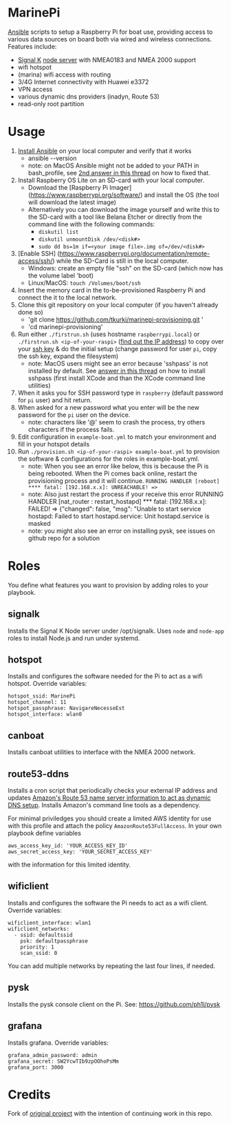 MarinePi
========

[Ansible](https://en.wikipedia.org/wiki/Ansible_(software)) scripts to setup a Raspberry Pi for boat use, providing access to various data sources on board both via wired and wireless connections. Features include:
- [Signal K](http://signalk.org/) [node server](https://github.com/SignalK/signalk-server-node) with NMEA0183 and NMEA 2000 support
- wifi hotspot
- (marina) wifi access with routing
- 3/4G Internet connectivity with Huawei e3372
- VPN access
- various dynamic dns providers (inadyn, Route 53)
- read-only root partition

Usage
=====

1. [Install Ansible](http://docs.ansible.com/ansible/intro_installation.html) on your local computer and verify that it works
    - ansible --version
    - note: on MacOS Ansible might not be added to your PATH in bash_profile, see [2nd answer in this thread](https://stackoverflow.com/questions/35898734/pip-installs-packages-successfully-but-executables-not-found-from-command-line/35899029) on how to fixed that.
1. Install Raspberry OS Lite on an SD-card with your local computer.
    - Download the [Raspberry Pi Imager] (https://www.raspberrypi.org/software/) and install the OS (the tool will download the latest image)
    - Alternatively you can download the image yourself and write this to the SD-card with a tool like Belana Etcher or directly from the command line with the following commands:
        - `diskutil list`
        - `diskutil unmountDisk /dev/<disk#>`
        - `sudo dd bs=1m if=<your image file>.img of=/dev/<disk#>`
1. [Enable SSH] (https://www.raspberrypi.org/documentation/remote-access/ssh/) while the SD-Card is still in the local computer.
    - Windows: create an empty file "ssh" on the SD-card (which now has the volume label 'boot)
    - Linux/MacOS: `touch /Volumes/boot/ssh`
1. Insert the memory card in the to-be-provisioned Raspberry Pi and connect the it to the local network.
1. Clone this git repository on your local computer (if you haven't already done so)
    - 'git clone https://github.com/tkurki/marinepi-provisioning.git '
    - 'cd marinepi-provisioning'
1. Run either `./firstrun.sh` (uses hostname `raspberrypi.local`) or `./firstrun.sh <ip-of-your-raspi>` ([find out the IP address](https://www.raspberrypi.org/documentation/remote-access/ip-address.md)) to copy over your [ssh key](https://www.raspberrypi.org/documentation/remote-access/ssh/passwordless.md) & do the initial setup (change password for user `pi`, copy the ssh key, expand the filesystem)
    - note: MacOS users might see an error because 'sshpass' is not installed by default. See [answer in this thread](https://stackoverflow.com/questions/32255660/how-to-install-sshpass-on-mac) on how to install sshpass (first install XCode and than the XCode command line utilities)
1. When it asks you for SSH password type in `raspberry` (default password for `pi` user) and hit return.
1. When asked for a new password what you enter will be the new password for the `pi` user on the device.
    - note: characters like '@' seem to crash the process, try others characters if the process fails.
1. Edit configuration in `example-boat.yml` to match your environment and fill in your hotspot details
1. Run `./provision.sh <ip-of-your-raspi> example-boat.yml` to provision the software & configurations for the roles in example-boat.yml.
    - note: When you see an error like below, this is because the Pi is being rebooted. When the Pi comes back online, restart the provisioning process and it will continue.
    `RUNNING HANDLER [reboot] ****
    fatal: [192.168.x.x]: UNREACHABLE! =>`
    - note: Also just restart the process if your receive this error
    RUNNING HANDLER [nat_router : restart_hostapd] ***
    fatal: [192.168.x.x]: FAILED! => {"changed": false, "msg": "Unable to start service hostapd: Failed to start hostapd.service: Unit hostapd.service is masked
    - note: you might also see an error on installing pysk, see issues on github repo for a solution


Roles
=====

You define what features you want to provision by adding roles to your playbook.

signalk
-------
Installs the Signal K Node server under /opt/signalk. Uses `node` and `node-app` roles to install Node.js and run under systemd.

hotspot
-------
Installs and configures the software needed for the Pi to act as a wifi hotspot. Override variables:
```
hotspot_ssid: MarinePi
hotspot_channel: 11
hotspot_passphrase: NavigareNecesseEst
hotspot_interface: wlan0
```

canboat
-------
Installs canboat utilities to interface with the NMEA 2000 network.

route53-ddns
------------
Installs a cron script that periodically checks your external IP address and updates [Amazon's Route 53 name server information to act as dynamic DNS setup](https://willwarren.com/2014/07/03/roll-dynamic-dns-service-using-amazon-route53/). Installs Amazon's command line tools as a dependency.

For minimal priviledges you should create a limited AWS identity for use with this profile and attach the policy `AmazonRoute53FullAccess`. In your own playbook define variables
```
aws_access_key_id: 'YOUR_ACCESS_KEY_ID'
aws_secret_access_key: 'YOUR_SECRET_ACCESS_KEY'
```
with the information for this limited identity.

wificlient
----------
Installs and configures the software the Pi needs to act as a wifi client. Override variables:
```
wificlient_interface: wlan1
wificlient_networks:
  - ssid: defaultssid
    psk: defaultpassphrase
    priority: 1
    scan_ssid: 0
```
You can add multiple networks by repeating the last four lines, if needed.

pysk
----
Installs the pysk console client on the Pi. See: https://github.com/ph1l/pysk

grafana
-------
Installs grafana. Override variables:
```
grafana_admin_password: admin
grafana_secret: SW2YcwTIb9zpOOhoPsMm
grafana_port: 3000
```

Credits
=======

Fork of [original project](https://github.com/hkapanen/sailpi) with the intention of continuing work in this repo.
